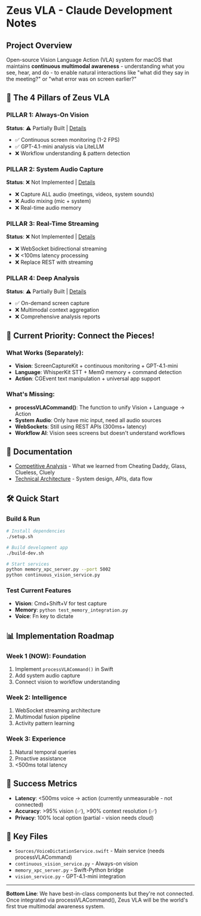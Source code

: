 # Zeus VLA - Claude Development Notes

## Project Overview  
Open-source Vision Language Action (VLA) system for macOS that maintains **continuous multimodal awareness** - understanding what you see, hear, and do - to enable natural interactions like "what did they say in the meeting?" or "what error was on screen earlier?"

## 🎯 The 4 Pillars of Zeus VLA

### PILLAR 1: Always-On Vision
**Status**: ⚠️ Partially Built | [Details](docs/pillar-1-vision.md)
- ✅ Continuous screen monitoring (1-2 FPS)
- ✅ GPT-4.1-mini analysis via LiteLLM
- ❌ Workflow understanding & pattern detection

### PILLAR 2: System Audio Capture  
**Status**: ❌ Not Implemented | [Details](docs/pillar-2-audio.md)
- ❌ Capture ALL audio (meetings, videos, system sounds)
- ❌ Audio mixing (mic + system)
- ❌ Real-time audio memory

### PILLAR 3: Real-Time Streaming
**Status**: ❌ Not Implemented | [Details](docs/pillar-3-streaming.md)
- ❌ WebSocket bidirectional streaming
- ❌ <100ms latency processing
- ❌ Replace REST with streaming

### PILLAR 4: Deep Analysis
**Status**: ⚠️ Partially Built | [Details](docs/pillar-4-analysis.md)
- ✅ On-demand screen capture
- ❌ Multimodal context aggregation
- ❌ Comprehensive analysis reports

## 🚀 Current Priority: Connect the Pieces!

### What Works (Separately):
- **Vision**: ScreenCaptureKit + continuous monitoring + GPT-4.1-mini
- **Language**: WhisperKit STT + Mem0 memory + command detection
- **Action**: CGEvent text manipulation + universal app support

### What's Missing:
- **processVLACommand()**: The function to unify Vision + Language → Action
- **System Audio**: Only have mic input, need all audio sources
- **WebSockets**: Still using REST APIs (300ms+ latency)
- **Workflow AI**: Vision sees screens but doesn't understand workflows

## 📁 Documentation
- [Competitive Analysis](docs/competitive-analysis.md) - What we learned from Cheating Daddy, Glass, Clueless, Cluely
- [Technical Architecture](docs/technical-architecture.md) - System design, APIs, data flow

## 🛠️ Quick Start

### Build & Run
```bash
# Install dependencies
./setup.sh

# Build development app
./build-dev.sh

# Start services
python memory_xpc_server.py --port 5002
python continuous_vision_service.py
```

### Test Current Features
- **Vision**: Cmd+Shift+V for test capture
- **Memory**: `python test_memory_integration.py`
- **Voice**: Fn key to dictate

## 📊 Implementation Roadmap

### Week 1 (NOW): Foundation
1. Implement `processVLACommand()` in Swift
2. Add system audio capture 
3. Connect vision to workflow understanding

### Week 2: Intelligence
1. WebSocket streaming architecture
2. Multimodal fusion pipeline
3. Activity pattern learning

### Week 3: Experience  
1. Natural temporal queries
2. Proactive assistance
3. <500ms total latency

## 🎯 Success Metrics
- **Latency**: <500ms voice → action (currently unmeasurable - not connected)
- **Accuracy**: >95% vision (✅), >90% context resolution (✅)
- **Privacy**: 100% local option (partial - vision needs cloud)

## 🔗 Key Files
- `Sources/VoiceDictationService.swift` - Main service (needs processVLACommand)
- `continuous_vision_service.py` - Always-on vision
- `memory_xpc_server.py` - Swift-Python bridge
- `vision_service.py` - GPT-4.1-mini integration

---

**Bottom Line**: We have best-in-class components but they're not connected. Once integrated via processVLACommand(), Zeus VLA will be the world's first true multimodal awareness system.